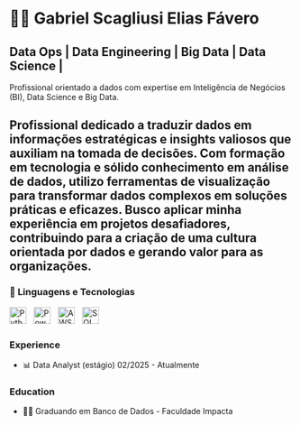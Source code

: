 # 👨‍💻 Gabriel Scagliusi Elias Fávero
## Data Ops | Data Engineering | Big Data | Data Science |


Profissional orientado a dados com expertise em Inteligência de Negócios (BI), Data Science e Big Data.

Profissional dedicado a traduzir dados em informações estratégicas e insights valiosos que auxiliam na tomada de decisões. Com formação em tecnologia e sólido conhecimento em análise de dados, utilizo ferramentas de visualização para transformar dados complexos em soluções práticas e eficazes. Busco aplicar minha experiência em projetos desafiadores, contribuindo para a criação de uma cultura orientada por dados e gerando valor para as organizações.
---


### 🤖 Linguagens e Tecnologias

<img 
    align="left" 
    alt="Python" 
    title="Python"
    width="30px" 
    style="padding-right: 10px;" 
    src="https://cdn.jsdelivr.net/gh/devicons/devicon@latest/icons/python/python-original.svg" 
/>

<img 
    align="left" 
    alt="Power BI" 
    title="Power BI"
    width="30px" 
    style="padding-right: 10px;" 
    src="https://upload.wikimedia.org/wikipedia/commons/c/cf/New_Power_BI_Logo.svg" 
/>

<img 
    align="left" 
    alt="AWS" 
    title="AWS"
    width="30px" 
    style="padding-right: 10px;" 
    src="https://upload.wikimedia.org/wikipedia/commons/9/93/Amazon_Web_Services_Logo.svg" 
/>

<img 
    align="left" 
    alt="SQL Server" 
    title="SQL Server"
    width="30px" 
    style="padding-right: 10px;" 
    src="https://cdn.jsdelivr.net/gh/devicons/devicon/icons/oracle/oracle-original.svg" 
/>

<br><br> <!-- Espaço necessário para quebrar a linha -->

### Experience
- :bar_chart: Data Analyst (estágio) 02/2025 - Atualmente


### Education
- 🧑‍🎓 Graduando em Banco de Dados - Faculdade Impacta
